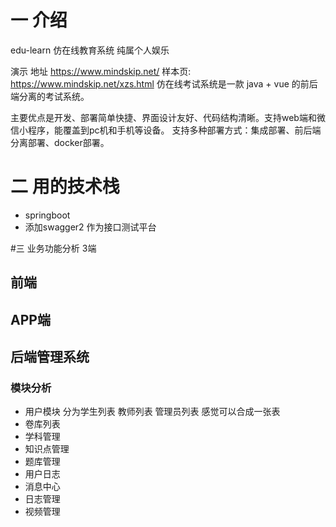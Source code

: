 # 一 介绍
edu-learn 仿在线教育系统 
纯属个人娱乐

演示 地址 https://www.mindskip.net/
样本页: https://www.mindskip.net/xzs.html
仿在线考试系统是一款 java + vue 的前后端分离的考试系统。

主要优点是开发、部署简单快捷、界面设计友好、代码结构清晰。支持web端和微信小程序，能覆盖到pc机和手机等设备。
支持多种部署方式：集成部署、前后端分离部署、docker部署。

# 二 用的技术栈


- springboot 
- 添加swagger2 作为接口测试平台


#三 业务功能分析
3端

## 前端

## APP端

## 后端管理系统

### 模块分析
- 用户模块
  分为学生列表 教师列表 管理员列表
  感觉可以合成一张表
- 卷库列表
- 学科管理
- 知识点管理
- 题库管理
- 用户日志
- 消息中心
- 日志管理
- 视频管理

